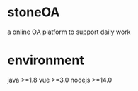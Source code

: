 # stoneOA
a online OA platform to support daily work

# environment
java >=1.8
vue >=3.0
nodejs >=14.0
